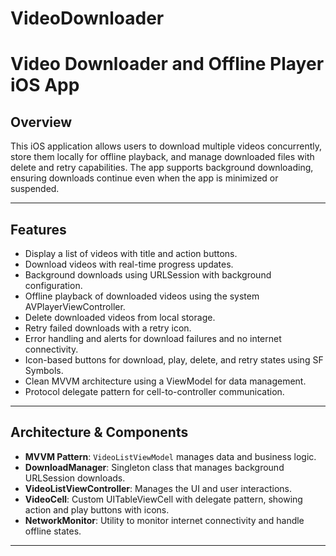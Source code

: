 # VideoDownloader
# Video Downloader and Offline Player iOS App

## Overview

This iOS application allows users to download multiple videos concurrently, store them locally for offline playback, and manage downloaded files with delete and retry capabilities. The app supports background downloading, ensuring downloads continue even when the app is minimized or suspended.

---

## Features

- Display a list of videos with title and action buttons.
- Download videos with real-time progress updates.
- Background downloads using URLSession with background configuration.
- Offline playback of downloaded videos using the system AVPlayerViewController.
- Delete downloaded videos from local storage.
- Retry failed downloads with a retry icon.
- Error handling and alerts for download failures and no internet connectivity.
- Icon-based buttons for download, play, delete, and retry states using SF Symbols.
- Clean MVVM architecture using a ViewModel for data management.
- Protocol delegate pattern for cell-to-controller communication.

---

## Architecture & Components

- **MVVM Pattern**: `VideoListViewModel` manages data and business logic.
- **DownloadManager**: Singleton class that manages background URLSession downloads.
- **VideoListViewController**: Manages the UI and user interactions.
- **VideoCell**: Custom UITableViewCell with delegate pattern, showing action and play buttons with icons.
- **NetworkMonitor**: Utility to monitor internet connectivity and handle offline states.

---
